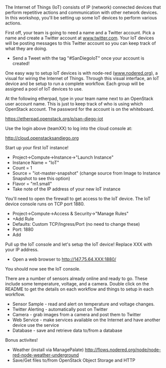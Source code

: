 
The Internet of Things (IoT) consists of IP (network) connected devices that perform repetitive actions and communication with other network devices. In this workshop, you'll be setting up some IoT devices to perform various actions.

First off, your team is going to need a name and a Twitter account. Pick a name and create a Twitter account at www.twitter.com. Your IoT devices will be posting messages to this Twitter account so you can keep track of what they are doing.

* Send a Tweet with the tag "#SanDiegoIoT" once your account is created!

One easy way to setup IoT devices is with node-red (www.nodered.org), a visual for wiring the Internet of Things. Through this visual interface, an IoT device and be setup to run a complete workflow. Each group will be assigned a pool of IoT devices to use.

At the following etherpad, type in your team name next to an OpenStack user account name. This is just to keep track of who is using which OpenStack account. The password for the account is on the whiteboard.

https://etherpad.openstack.org/p/san-diego-iot

Use the login above (teamXX) to log into the cloud console at:

http://cloud.openstacksandiego.org

Start up your first IoT instance!

* Project->Compute->Instance->"Launch Instance"
* Instance Name = "IoT"
* Count = 1
* Source = "iot-master-snapshot" (change source from Image to Instance Snapshot to see this option)
* Flavor = "m1.small"
* Take note of the IP address of your new IoT instance

You'll need to open the firewall to get access to the IoT device. The IoT device console runs on TCP port 1880.

* Project->Compute->Access & Security->"Manage Rules"
* +Add Rule
* Defaults: Custom TCP/Ingress/Port (no need to change these)
* Port: 1880
* Add

Pull up the IoT console and let's setup the IoT device! Replace XXX with your IP address.

* Open a web browser to http://147.75.64.XXX:1880/

You should now see the IoT console.

There are a number of sensors already online and ready to go. These include some temperature, voltage, and a camera. Double click on the README to get the details on each workflow and things to setup in each workflow.

* Sensor Sample - read and alert on temperature and voltage changes.
* Twitter Alerting - automatically post on Twitter
* Camera - grab images from a camera and post them to Twitter
* Web Service - make services available on the Internet and have another device use the service
* Database - save and retrieve data to/from a database

Bonus activites!
 * Weather (install via ManagePalate) http://flows.nodered.org/node/node-red-node-weather-underground
 * Save/Get files to/from OpenStack Object Storage and HTTP

